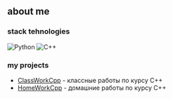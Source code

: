 ## about me
### stack tehnologies
 ![Python](https://img.shields.io/badge/python-3670A0?style=for-the-badge&logo=python&logoColor=ffdd54)
 ![C++](https://img.shields.io/badge/c++-%2300599C.svg?style=for-the-badge&logo=c%2B%2B&logoColor=white)

 ### my projects
 - [ClassWorkCpp](https://github.com/rugliko/classWorkcpp) - классные работы по курсу С++
 - [HomeWorkCpp](https://github.com/rugliko/HomeWorkCpp) - домашние работы по курсу С++



